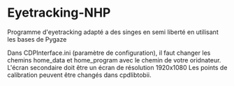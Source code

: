 # Eyetracking-NHP

Programme d'eyetracking adapté a des singes en semi liberté en utilisant les bases de Pygaze

Dans CDPInterface.ini (paramètre de configuration), il faut changer les chemins home_data et home_program avec le chemin de votre oridnateur.
L'écran secondaire doit être un écran de résolution 1920x1080
Les points de calibration peuvent être changés dans cpdlibtobii. 